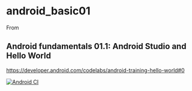 # android_basic01

From 

## Android fundamentals 01.1: Android Studio and Hello World

https://developer.android.com/codelabs/android-training-hello-world#0

[![Android CI](https://github.com/nguoianphu/android_basic01/actions/workflows/android.yml/badge.svg)](https://github.com/nguoianphu/android_basic01/actions/workflows/android.yml)
